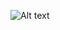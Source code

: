 ![Alt text](https://github.com/Muslehud77/Muslehud77/blob/main/Assets/banner-muslehud77.gif?raw=true)
